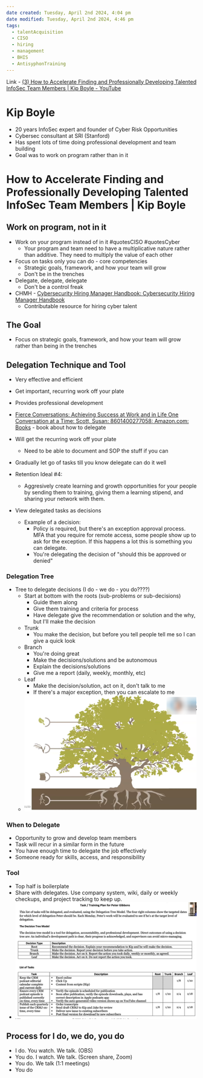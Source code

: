```yaml
---
date created: Tuesday, April 2nd 2024, 4:04 pm
date modified: Tuesday, April 2nd 2024, 4:46 pm
tags:
  - talentAcquisition
  - CISO
  - hiring
  - management
  - BHIS
  - AntisyphonTraining
---
```


Link - [(3) How to Accelerate Finding and Professionally Developing Talented InfoSec Team Members | Kip Boyle - YouTube](https://www.youtube.com/watch?v=pXn0ai5DPdE&t=4s)

# Kip Boyle
- 20 years InfoSec expert and founder of Cyber Risk Opportunities
- Cybersec consultant at SRI (Stanford)
- Has spent lots of time doing professional development and team building
- Goal was to work on program rather than in it
# How to Accelerate Finding and Professionally Developing Talented InfoSec Team Members | Kip Boyle
## Work on program, not in it
- Work on your program instead of in it #quotesCISO #quotesCyber
	- Your program and team need to have a multiplicative nature rather than additive.  They need to multiply the value of each other
- Focus on tasks only you can do - core competencies
	- Strategic goals, framework, and how your team will grow
	- Don't be in the trenches
- Delegate, delegate, delegate
	- Don't be a control freak
- CHMH - [Cybersecurity Hiring Manager Handbook: Cybersecurity Hiring Manager Handbook](https://cybersecurity-hiring-manager-handbook.netlify.app/) 
	- Contributable resource for hiring cyber talent
## The Goal
- Focus on strategic goals, framework, and how your team will grow rather than being in the trenches
## Delegation Technique and Tool
- Very effective and efficient
- Get important, recurring work off your plate
- Provides professional development 
- [Fierce Conversations: Achieving Success at Work and in Life One Conversation at a Time: Scott, Susan: 8601400277058: Amazon.com: Books](https://www.amazon.com/Fierce-Conversations-Achieving-Success-Conversation/dp/0425193373) - book about how to delegate

- Will get the recurring work off your plate
	- Need to be able to document and SOP the stuff if you can

- Gradually let go of tasks till you know delegate can do it well

- Retention Ideal #4:
	- Aggresively create learning and growth opportunities for your people by sending them to training, giving them a learning stipend, and sharing your network with them.

- View delegated tasks as decisions
	- Example of a decision:
		- Policy is required, but there's an exception approval process. MFA that you require for remote access, some people show up to ask for the exception. If this happens a lot this is something you can delegate.  
		- You're delegating the decision of "should this be approved or denied"

### Delegation Tree
- Tree to delegate decisions (I do - we do - you do????)
	- Start at bottom with the roots (sub-problems or sub-decisions)
		- Guide them along
		- Give them training and criteria for process
		- Have delegate give the recommendation or solution and the why, but I'll make the decision
	- Trunk
		- You make the decision, but before you tell people tell me so I can give a quick look
	- Branch
		- You're doing great
		- Make the decisions/solutions and be autonomous
		- Explain the decisions/solutions
		- Give me a report (daily, weekly, monthly, etc)
	- Leaf
		- Make the decision/solution, act on it, don't talk to me
		- If there's a major exception, then you can escalate to me
	- ![](_attachments/Cyber%20Team%20Building/IMG-20240402163137664.png)
### When to Delegate
- Opportunity to grow and develop team members
- Task will recur in a similar form in the future
- You have enough time to delegate the job effectively
- Someone ready for skills, access, and responsibility
### Tool
- Top half is boilerplate
- Share with delegates.  Use company system, wiki, daily or weekly checkups, and project tracking to keep up.
- ![](_attachments/Cyber%20Team%20Building/IMG-20240402164117628.png)
## Process for I do, we do, you do
- I do. You watch. We talk. (OBS)
- You do. I watch. We talk. (Screen share, Zoom)
- You do. We talk (1:1 meetings)
- You do